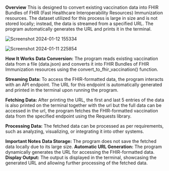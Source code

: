 **Overview**
This is designed to convert existing vaccination data into FHIR Bundles of FHIR (Fast Healthcare Interoperability Resources) Immunization resources. The dataset utilized for this process is large in size and is not stored locally; instead, the data is streamed from a specified URL. The program automatically generates the URL and prints it in the terminal.


![Screenshot 2024-01-12 155334](https://github.com/PrincepaulIzuogu/The-Vaccine-Distributions-in-Europe/assets/123191250/de797876-4ebb-40b3-9c39-4ac7275a1642)

![Screenshot 2024-01-11 225854](https://github.com/PrincepaulIzuogu/The-Vaccine-Distributions-in-Europe/assets/123191250/76e54da5-a13d-4b3c-bd87-9670be176947)


**How It Works**
**Data Conversion:** The program reads existing vaccination data from a file (data.json) and converts it into FHIR Bundles of FHIR Immunization resources using the convert_to_fhir_vaccination() function.

**Streaming Data:** To access the FHIR-formatted data, the program interacts with an API endpoint. The URL for this endpoint is automatically generated and printed in the terminal upon running the program.

**Fetching Data:** After printing the URL, the first and last 5 entries of the data is also printed on the terminal together with the url but the full data can be accessed in the url, the program fetches the FHIR-formatted vaccination data from the specified endpoint using the Requests library.

**Processing Data:** The fetched data can be processed as per requirements, such as analyzing, visualizing, or integrating it into other systems.

**Important Notes**
**Data Storage:** The program does not save the fetched data locally due to its large size.
**Automatic URL Generation:** The program dynamically generates the URL for accessing the FHIR-formatted data.
**Display Output:** The output is displayed in the terminal, showcasing the generated URL and allowing further processing of the fetched data.
